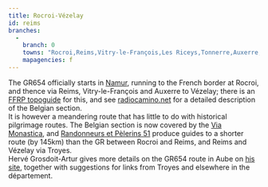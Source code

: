```yaml
---
title: Rocroi-Vézelay
id: reims
branches:
  -
    branch: 0
    towns: "Rocroi,Reims,Vitry-le-François,Les Riceys,Tonnerre,Auxerre,Vézelay"
    mapagencies: f
---
```


The GR654 officially starts in [Namur][0], running to the French border at Rocroi, and thence via Reims, Vitry-le-François and Auxerre to Vézelay; there is an [FFRP topoguide][1] for this, and see [radiocamino.net][2] for a detailed description of the Belgian section.  
It is however a meandering route that has little to do with historical pilgrimage routes. The Belgian section is now covered by the [Via Monastica][3], and [Randonneurs et Pèlerins 51][4] produce guides to a shorter route (by 145km) than the GR between Rocroi and Reims, and Reims and Vézelay via Troyes.  
Hervé Grosdoit-Artur gives more details on the GR654 route in Aube on [his site][5], together with suggestions for links from Troyes and elsewhere in the département.

[0]: mosana.html
[1]: http://www.ffrp.asso.fr/default.asp?menu=catalogue&page=catal&plus=fiche&ref=654
[2]: http://www.radiocamino.net/
[3]: monastica.html
[4]: http://www.randonneurs-pelerins.fr/rocroi-r.html
[5]: http://cheminsdelaube.free.fr/Itineraire.htm